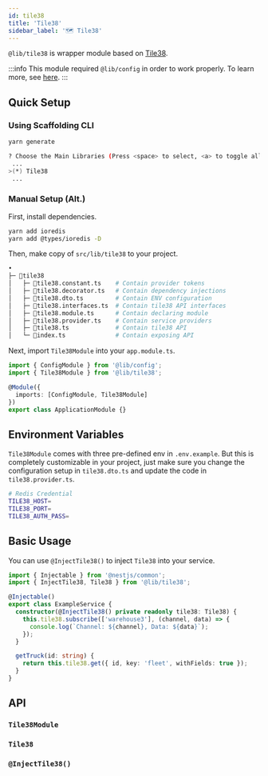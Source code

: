 ```yaml
---
id: tile38
title: 'Tile38'
sidebar_label: '🗺️ Tile38'
---
```


`@lib/tile38` is wrapper module based on [Tile38](https://tile38.com/).

:::info
This module required `@lib/config` in order to work properly. To learn more, see [here](/docs/nestjs/lib/config).
:::

## Quick Setup

### Using Scaffolding CLI

```bash
yarn generate
```

```bash
? Choose the Main Libraries (Press <space> to select, <a> to toggle all, <i> to invert selection)
 ...
>(*) Tile38
 ...
```

### Manual Setup (Alt.)

First, install dependencies.

```bash
yarn add ioredis
yarn add @types/ioredis -D
```

Then, make copy of `src/lib/tile38` to your project.

```bash
•
├─ 📁tile38
│   ├─ 📄tile38.constant.ts    # Contain provider tokens
│   ├─ 📄tile38.decorator.ts   # Contain dependency injections
│   ├─ 📄tile38.dto.ts         # Contain ENV configuration
│   ├─ 📄tile38.interfaces.ts  # Contain tile38 API interfaces
│   ├─ 📄tile38.module.ts      # Contain declaring module
│   ├─ 📄tile38.provider.ts    # Contain service providers
│   ├─ 📄tile38.ts             # Contain tile38 API
│   └─ 📄index.ts              # Contain exposing API
```

Next, import `Tile38Module` into your `app.module.ts`.

```ts title="src/app.module.ts"
import { ConfigModule } from '@lib/config';
import { Tile38Module } from '@lib/tile38';

@Module({
  imports: [ConfigModule, Tile38Module]
})
export class ApplicationModule {}
```

## Environment Variables

`Tile38Module` comes with three pre-defined env in `.env.example`. But this is completely customizable in your project, just make sure you change the configuration setup in `tile38.dto.ts` and update the code in `tile38.provider.ts`.

```bash title=".env.example"
# Redis Credential
TILE38_HOST=
TILE38_PORT=
TILE38_AUTH_PASS=
```

## Basic Usage

You can use `@InjectTile38()` to inject `Tile38` into your service.

```ts title="example.service.ts"
import { Injectable } from '@nestjs/common';
import { InjectTile38, Tile38 } from '@lib/tile38';

@Injectable()
export class ExampleService {
  constructor(@InjectTile38() private readonly tile38: Tile38) {
    this.tile38.subscribe(['warehouse3'], (channel, data) => {
      console.log(`Channel: ${channel}, Data: ${data}`);
    });
  }

  getTruck(id: string) {
    return this.tile38.get({ id, key: 'fleet', withFields: true });
  }
}
```

## API

### `Tile38Module`

### `Tile38`

### `@InjectTile38()`

